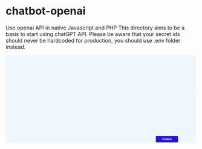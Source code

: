 # chatbot-openai
Use openai API in native Javascript and PHP
This directory aims to be a basis to start using chatGPT API. Please be aware that your secret ids should never be hardcoded for production, you should use .env folder instead.


![alt txt](Chatbot-demo-gif.gif "Demo")

